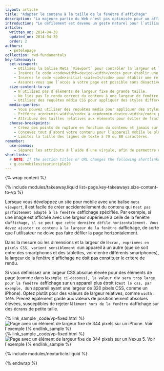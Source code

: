 ```yaml
---
layout: article
title: "Adapter le contenu à la taille de la fenêtre d`affichage"
description: "La majeure partie du Web n`est pas optimisée pour un affichage sur plusieurs appareils. Découvrez les principes fondamentaux pour rendre votre site compatible avec un appareil mobile, un ordinateur de bureau ou, plus généralement, tout dispositif équipé d`un écran."
introduction: "Le défilement est devenu un geste naturel pour l`utilisateur, que ce soit sur l`écran d`un ordinateur de bureau ou d`un appareil mobile. Aussi, l`obliger à faire défiler la page horizontalement ou à effectuer un zoom arrière pour afficher toute la page dégrade sérieusement son confort d`utilisation."
article:
  written_on: 2014-04-30
  updated_on: 2014-04-30
  order: 2
authors:
  - petelepage
collection: rwd-fundamentals
key-takeaways:
  set-viewport:
    - Utilisez la balise Meta `Viewport` pour contrôler la largeur et le dimensionnement de la fenêtre d`affichage du navigateur.
    - Insérez le code <code>width=device-width</code> pour établir une correspondance avec la largeur de l`écran en pixels indépendants de l`appareil.
    - Insérez le code <code>initial-scale=1</code> pour établir une relation de type 1:1 entre les pixels CSS et les pixels indépendants de l`appareil.
    - Assurez-vous que l`accès à votre page est possible sans désactiver le redimensionnement utilisateur.
  size-content-to-vp:
    - N`utilisez pas d`éléments de largeur fixe de grande taille.
    - Ne liez pas le rendu correct du contenu à une largeur de fenêtre d`affichage spécifique.
    - Utilisez des requêtes média CSS pour appliquer des styles différents aux grands et aux petits écrans.
  media-queries:
    - Vous pouvez utiliser des requêtes média pour appliquer des styles en fonction des caractéristiques de l`appareil.
    - Préférez <code>min-width</code> à <code>min-device-width</code> pour garantir la compatibilité la plus large possible.
    - Attribuez des tailles relatives aux éléments pour éviter de fractionner la disposition.
  choose-breakpoints:
    - Créez des points de rupture en fonction du contenu et jamais sur la base d`appareils, de produits ou de marques spécifiques.
    - Concevez tout d`abord votre contenu pour l`appareil mobile le plus petit, puis améliorez progressivement l`expérience des visiteurs à mesure que la surface d`écran disponible augmente.
    - Limitez la taille des lignes de texte à 70 ou 80 caractères.
remember:
  use-commas:
    - Séparez les attributs à l`aide d`une virgule, afin de permettre une analyse correcte par les navigateurs plus anciens.
shortlinks: 
  # NOTE: If the section titles or URL changes the following shortlinks must be updated
  - g.co/mobilesiteprinciple20
---
```

{% wrap content %}

<style>
  .smaller-img {
    width: 60%;
    display: block;
    margin-left: auto;
    margin-right: auto;
  }

  img.center {
    display: block;
    margin-left: auto;
    margin-right: auto;
  }

  video.responsiveVideo {
    width: 100%;
  }
</style>

{% include modules/takeaway.liquid list=page.key-takeaways.size-content-to-vp %}

Lorsque vous développez un site pour mobile avec une balise `meta viewport`, il est facile de créer accidentellement du contenu qui n`est pas parfaitement adapté à la fenêtre d`affichage spécifiée. Par exemple, si une image est affichée avec une largeur supérieure à celle de la fenêtre d`affichage, il se peut que cette dernière défile horizontalement. Vous devez ajuster ce contenu à la largeur de la fenêtre d`affichage, de sorte que l`utilisateur ne doive pas faire défiler la page horizontalement.

Dans la mesure où les dimensions et la largeur de l`écran, exprimées en pixels CSS, varient sensiblement d`un appareil à un autre (que ce soit entre des smartphones et des tablettes, voire entre différents smartphones), la largeur de la fenêtre d`affichage ne doit pas constituer le critère de rendu.

Si vous définissez une largeur CSS absolue élevée pour des éléments de page (comme dans l`exemple ci-dessous), la valeur `div` sera trop large pour la fenêtre d`affichage sur un appareil plus étroit (c`est le cas, par exemple, d`un appareil ayant une largeur de 320 pixels CSS, comme un iPhone). Optez plutôt pour des valeurs de largeur relatives, comme `width: 100%`. Prenez également garde aux valeurs de positionnement absolues élevées, susceptibles de rejeter l`élément hors de la fenêtre d`affichage sur des écrans de petite taille.

<div class="clear">
  <div class="g--half">
    {% link_sample _code/vp-fixed.html %}
      <img src="imgs/vp-fixed-iph.png" srcset="imgs/vp-fixed-iph.png 1x, imgs/vp-fixed-iph-2x.png 2x"  alt="Page avec un élément de largeur fixe de 344 pixels sur un iPhone.">
      Voir l`exemple
    {% endlink_sample %}
  </div>

  <div class="g--half g--last">
    {% link_sample _code/vp-fixed.html %}
      <img src="imgs/vp-fixed-n5.png" srcset="imgs/vp-fixed-n5.png 1x, imgs/vp-fixed-n5-2x.png 2x"  alt="Page avec un élément de largeur fixe de 344 pixels sur un Nexus 5.">
      Voir l`exemple
    {% endlink_sample %}
  </div>
</div>

{% include modules/nextarticle.liquid %}

{% endwrap %}

